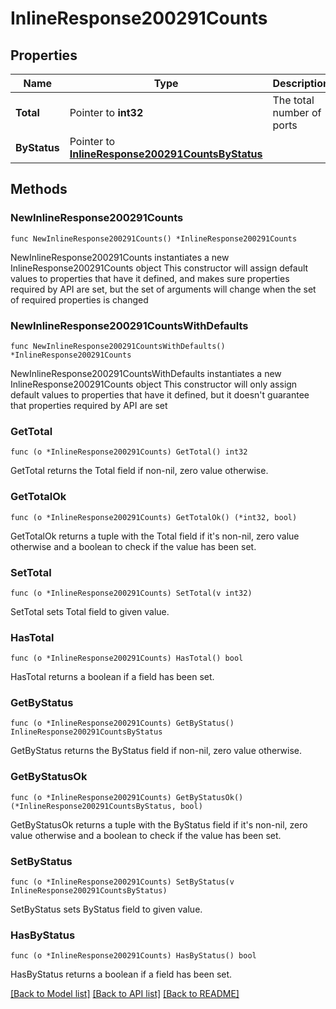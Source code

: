 # InlineResponse200291Counts

## Properties

Name | Type | Description | Notes
------------ | ------------- | ------------- | -------------
**Total** | Pointer to **int32** | The total number of ports | [optional] 
**ByStatus** | Pointer to [**InlineResponse200291CountsByStatus**](InlineResponse200291CountsByStatus.md) |  | [optional] 

## Methods

### NewInlineResponse200291Counts

`func NewInlineResponse200291Counts() *InlineResponse200291Counts`

NewInlineResponse200291Counts instantiates a new InlineResponse200291Counts object
This constructor will assign default values to properties that have it defined,
and makes sure properties required by API are set, but the set of arguments
will change when the set of required properties is changed

### NewInlineResponse200291CountsWithDefaults

`func NewInlineResponse200291CountsWithDefaults() *InlineResponse200291Counts`

NewInlineResponse200291CountsWithDefaults instantiates a new InlineResponse200291Counts object
This constructor will only assign default values to properties that have it defined,
but it doesn't guarantee that properties required by API are set

### GetTotal

`func (o *InlineResponse200291Counts) GetTotal() int32`

GetTotal returns the Total field if non-nil, zero value otherwise.

### GetTotalOk

`func (o *InlineResponse200291Counts) GetTotalOk() (*int32, bool)`

GetTotalOk returns a tuple with the Total field if it's non-nil, zero value otherwise
and a boolean to check if the value has been set.

### SetTotal

`func (o *InlineResponse200291Counts) SetTotal(v int32)`

SetTotal sets Total field to given value.

### HasTotal

`func (o *InlineResponse200291Counts) HasTotal() bool`

HasTotal returns a boolean if a field has been set.

### GetByStatus

`func (o *InlineResponse200291Counts) GetByStatus() InlineResponse200291CountsByStatus`

GetByStatus returns the ByStatus field if non-nil, zero value otherwise.

### GetByStatusOk

`func (o *InlineResponse200291Counts) GetByStatusOk() (*InlineResponse200291CountsByStatus, bool)`

GetByStatusOk returns a tuple with the ByStatus field if it's non-nil, zero value otherwise
and a boolean to check if the value has been set.

### SetByStatus

`func (o *InlineResponse200291Counts) SetByStatus(v InlineResponse200291CountsByStatus)`

SetByStatus sets ByStatus field to given value.

### HasByStatus

`func (o *InlineResponse200291Counts) HasByStatus() bool`

HasByStatus returns a boolean if a field has been set.


[[Back to Model list]](../README.md#documentation-for-models) [[Back to API list]](../README.md#documentation-for-api-endpoints) [[Back to README]](../README.md)


